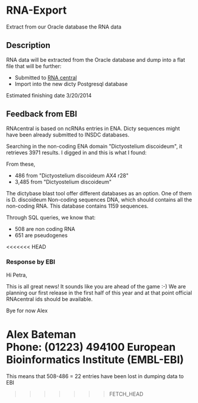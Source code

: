 RNA-Export
==========

Extract from our Oracle database the RNA data

## Description
RNA data will be extracted from the Oracle database and dump into a flat file that will be further:

* Submitted to [RNA central](http://rnacentral.org/)
* Import into the new dicty Postgresql database

Estimated finishing date 3/20/2014


## Feedback from EBI
RNAcentral is based on ncRNAs entries in ENA. Dicty sequences might have been already submitted to INSDC databases.

Searching in the non-coding ENA domain "Dictyostelium discoideum", it retrieves 3971 results. I digged in and this is what I found:

From these, 

* 486 from "Dictyostelium discoideum AX4 r28"
* 3,485 from "Dictyostelium discoideum"

The dictybase blast tool offer different databases as an option. One of them is D. discoideum Non-coding sequences DNA, which should contains all the non-coding RNA. This database contains 1159 sequences.

Through SQL queries, we know that:

* 508 are non coding RNA
* 651 are pseudogenes 

<<<<<<< HEAD
### Response by EBI

Hi Petra,

This is all great news!  It sounds like you are ahead of the game :-)  We are planning our first release in the first half of this year and at that point official RNAcentral ids should be available.

Bye for now
Alex

Alex Bateman                                 
Phone: (01223) 494100
European Bioinformatics Institute (EMBL-EBI)
=======
This means that 508-486 = 22 entries have been lost in dumping data to EBI
>>>>>>> FETCH_HEAD







